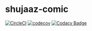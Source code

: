# shujaaz-comic

[![CircleCI](https://circleci.com/gh/salma-nyagaka/shujaaz-comic.svg?style=svg&circle-token=4134ce23d56f8512d56b50033c196f5d57d8fe20)](https://circleci.com/gh/salma-nyagaka/shujaaz-comic)
[![codecov](https://codecov.io/gh/salma-nyagaka/shujaaz-comic/branch/develop/graph.svg?token=e5f89367-ca48-4787-9079-2239f1469c0b)](https://codecov.io/gh/salma-nyagaka/shujaaz-comic)
[![Codacy Badge](https://api.codacy.com/project/badge/Grade/9db5d6439d174747814e9bfedb56761a)](https://www.codacy.com/manual/salma-nyagaka/shujaaz-comic?utm_source=github.com&amp;utm_medium=referral&amp;utm_content=salma-nyagaka/shujaaz-comic&amp;utm_campaign=Badge_Grade)
